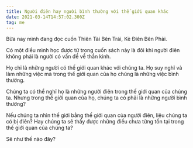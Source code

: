 ```yaml
---
title: Người điên hay người bình thường với thế giới quan khác
date: 2021-03-14T14:57:02.300Z
tag: me
---
```

Bữa nay mình đang đọc cuốn Thiên Tài Bên Trái, Kẻ Điên Bên Phải. 

Có một điều mình học được từ trong cuốn sách này là đôi khi người điên không phải là người có vấn đề về thần kinh.

Họ chỉ là những người có thế giới quan khác với chúng ta. Họ suy nghĩ và làm những việc mà trong thế giới quan của họ chúng là những việc bình thường.

Chúng ta có thể nghĩ họ là những người điên trong thế giới quan của chúng ta. Nhưng trong thế giới quan của họ, chúng ta có phải là những người bình thường?

Nếu chúng ta nhìn thế giới bằng thế giới quan của người điên, liệu chúng ta có bị điên? Hay chúng ta sẽ thấy được những điều chưa từng tồn tại trong thế giới quan của chúng ta?

Sẽ như thế nào đây?